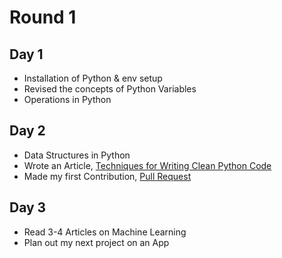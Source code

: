 # Round 1

## Day 1
- Installation of Python & env setup
- Revised the concepts of Python Variables
- Operations in Python

## Day 2
- Data Structures in Python
- Wrote an Article, [Techniques for Writing Clean Python Code](https://medium.com/@MohsinIqbalpk/techniques-for-writing-python-code-a9fd48698531)
- Made my first Contribution, [Pull Request](https://github.com/mindsdb/mindsdb/pull/5146)

## Day 3
- Read 3-4 Articles on Machine Learning
- Plan out my next project on an App
